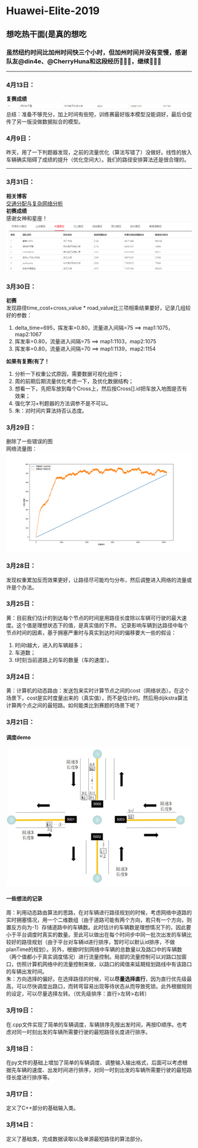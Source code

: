 # Huawei-Elite-2019
## 想吃热干面(是真的想吃  

### 虽然纽约时间比加州时间快三个小时，但加州时间并没有变慢，感谢队友@din4e、@CherryHuna和这段经历:clap::clap::clap:，继续:running::running::running:

--------------------------------------------------------------------------------------
### 4月13日：  
**复赛成绩**  
![复赛成绩](https://github.com/tools-only/Huawei-Elite-2019/blob/master/%E5%A4%8D%E8%B5%9B/%E5%A4%8D%E8%B5%9B%E6%88%90%E7%BB%A9.png?raw=true)  
总结：准备不够充分，加上时间有些短，训练赛最好版本模型没能调好，最后仓促传了另一版没做数据拟合的模型。
### 4月9日：  
昨天，用了一下判题器发现，之前的流量优化（算法写错了）没做好。线性的放入车辆确实阻碍了成绩的提升（优化空间大）。我们的路径安排算法还是很合理的。

---

### 3月31日：  
**相关博客**  
[交通分配与复杂网络分析](https://blog.csdn.net/LZX19901012)  
**初赛成绩**  
感谢女神和星座！  
![初赛成绩](https://github.com/tools-only/Huawei-Elite-2019/blob/master/%E5%88%9D%E8%B5%9B/%E5%88%9D%E8%B5%9B%E6%88%90%E7%BB%A9.png?raw=true)  

### 3月30日：  
**初赛**  
发现路径time_cost+cross_value \* road_value比三项相乘结果要好，记录几组较好的参数：  
1. delta_time=695，挥发率=0.80，流量进入间隔=75 ==> map1:1075，map2:1067  
2. 挥发率=0.80，流量进入间隔=75 ==> map1:1103，map2:1075  
3. 挥发率=0.80，流量进入间隔=70 ==> map1:1139，map2:1154   

**如果有复赛(有了！**  
1. 分析一下权重公式原因，需要数据可视化组件；  
2. 周的前期后期流量优化考虑一下，及优化数据结构；  
3. 想看一下，先把车放到每个Cross上，然后按Cross[].id把车放入地图是否有效果；  
4. 强化学习+判题器的方法调参不是不可以。  
5. 朱：对时间片算法持否认态度。  
### 3月29日：
删除了一些错误的图  
网络流量图：  
![网络流量图](https://github.com/tools-only/Huawei-Elite-2019/blob/master/%E5%88%9D%E8%B5%9B/%E6%B5%81%E9%87%8F%E7%BB%9F%E8%AE%A1%E5%88%86%E6%9E%90/%E7%BD%91%E7%BB%9C%E6%B5%81%E9%87%8F%E5%9B%BE.png?raw=true)

### 3月28日：  
发现权重累加反而效果更好，让路径尽可能均匀分布，然后调整进入网络的流量或许是个办法。  
### 3月25日：
黄：目前我们估计的到达每个节点的时间是用路径长度除以车辆可行驶的最大速度。这个值是理想状态下的值，是真实值的下界。
记录影响车辆到达路径中每个节点时间的因素，基于拥塞严重时与真实到达时间的偏移要大一些的假设：  
1) 时间t越大，进入的车辆越多；  
2) 车道数；  
3) t时刻当前道路上的车的数量（车的速度）。
### 3月24日：  
黄：计算机的动态路由：发送包来实时计算节点之间的cost（网络状态）。在这个场景下，cost是实时度量出来的（真实值），而不是估计的。然后用dijikstra算法计算两个点之间的最短路。如何能类比到赛题的场景下呢？  
### 3月21日： 
#### 调度demo  
![路口调度实例图示(对应DGraph.py)](https://github.com/tools-only/Huawei-Elite-2019/blob/master/%E5%88%A4%E9%A2%98%E5%99%A8/%E8%B7%AF%E5%8F%A3%E8%B0%83%E5%BA%A6%E5%AE%9E%E4%BE%8B%E5%9B%BE.png?raw=true)  
#### 一些想法的记录    
周：利用动态路由算法的思路，在对车辆进行路径规划的时候，考虑网络中道路的实时拥塞情况，用一个二维数组（由于道路可能有两个方向，若只有一个方向，则置反方向为-1）存储道路中的车辆数。此时估计的车辆数是理想情况下的，因此要小于平台调度时真实的数量。至此可以做出在每个时间步中同一批次出发的车辆比较好的路径规划（由于平台对车辆id进行排序，暂时可以默认id排序，不做planTime的规划）。另外，根据t时刻网络中车辆的总数量以及路口中的车辆数（两个值都小于真实调度情况）进行流量控制。局部的流量控制可以对路口加窗口，仿照计算机网络中的流量控制来做，以路口的阈值来延期规划路线中有该路口的车辆出发时间。   
朱：方向选择的偏好。在选择路径的时候，可以**尽量选择直行**，因为直行优先级最高，可以尽快调度出路口，而转弯容易出现等待状态从而导致死锁。此外根据规则的设定，可以尽量选择左转。（优先级排序：直行>左转>右转）  
### 3月19日：  
在.cpp文件实现了简单的车辆调度，车辆排序先按出发时间，再按ID顺序。也考虑对同一时刻出发的车辆所需要行驶的最短路径长度进行排序。  
### 3月18日：  
在py文件的基础上增加了简单的车辆调度、调整输入输出格式，后面可以考虑根据先车辆的速度、出发时间进行排序，对同一时刻出发的车辆所需要行驶的最短路径长度进行排序等。  
### 3月17日：  
定义了C++部分的基础输入类。
### 3月14日：  
定义了基础类，完成数据读取以及单源最短路径的算法部分。 
